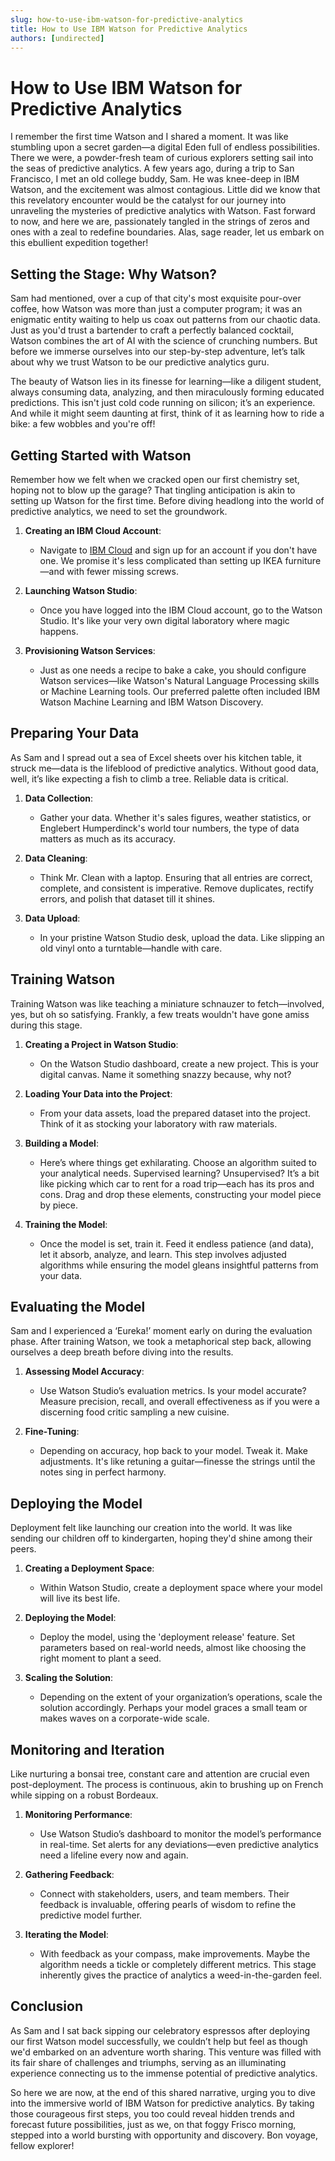 ```yaml
---
slug: how-to-use-ibm-watson-for-predictive-analytics
title: How to Use IBM Watson for Predictive Analytics
authors: [undirected]
---
```



# How to Use IBM Watson for Predictive Analytics

I remember the first time Watson and I shared a moment. It was like stumbling upon a secret garden—a digital Eden full of endless possibilities. There we were, a powder-fresh team of curious explorers setting sail into the seas of predictive analytics. A few years ago, during a trip to San Francisco, I met an old college buddy, Sam. He was knee-deep in IBM Watson, and the excitement was almost contagious. Little did we know that this revelatory encounter would be the catalyst for our journey into unraveling the mysteries of predictive analytics with Watson. Fast forward to now, and here we are, passionately tangled in the strings of zeros and ones with a zeal to redefine boundaries. Alas, sage reader, let us embark on this ebullient expedition together!

## Setting the Stage: Why Watson?

Sam had mentioned, over a cup of that city's most exquisite pour-over coffee, how Watson was more than just a computer program; it was an enigmatic entity waiting to help us coax out patterns from our chaotic data. Just as you'd trust a bartender to craft a perfectly balanced cocktail, Watson combines the art of AI with the science of crunching numbers. But before we immerse ourselves into our step-by-step adventure, let’s talk about why we trust Watson to be our predictive analytics guru. 

The beauty of Watson lies in its finesse for learning—like a diligent student, always consuming data, analyzing, and then miraculously forming educated predictions. This isn't just cold code running on silicon; it’s an experience. And while it might seem daunting at first, think of it as learning how to ride a bike: a few wobbles and you're off!

## Getting Started with Watson

Remember how we felt when we cracked open our first chemistry set, hoping not to blow up the garage? That tingling anticipation is akin to setting up Watson for the first time. Before diving headlong into the world of predictive analytics, we need to set the groundwork.

1. **Creating an IBM Cloud Account**:
   - Navigate to [IBM Cloud](https://cloud.ibm.com/) and sign up for an account if you don't have one. We promise it's less complicated than setting up IKEA furniture—and with fewer missing screws.

2. **Launching Watson Studio**:
   - Once you have logged into the IBM Cloud account, go to the Watson Studio. It's like your very own digital laboratory where magic happens.

3. **Provisioning Watson Services**:
   - Just as one needs a recipe to bake a cake, you should configure Watson services—like Watson's Natural Language Processing skills or Machine Learning tools. Our preferred palette often included IBM Watson Machine Learning and IBM Watson Discovery.

## Preparing Your Data

As Sam and I spread out a sea of Excel sheets over his kitchen table, it struck me—data is the lifeblood of predictive analytics. Without good data, well, it’s like expecting a fish to climb a tree. Reliable data is critical.

1. **Data Collection**:
   - Gather your data. Whether it's sales figures, weather statistics, or Englebert Humperdinck's world tour numbers, the type of data matters as much as its accuracy.

2. **Data Cleaning**:
   - Think Mr. Clean with a laptop. Ensuring that all entries are correct, complete, and consistent is imperative. Remove duplicates, rectify errors, and polish that dataset till it shines.

3. **Data Upload**:
   - In your pristine Watson Studio desk, upload the data. Like slipping an old vinyl onto a turntable—handle with care.

## Training Watson

Training Watson was like teaching a miniature schnauzer to fetch—involved, yes, but oh so satisfying. Frankly, a few treats wouldn't have gone amiss during this stage.

1. **Creating a Project in Watson Studio**:
   - On the Watson Studio dashboard, create a new project. This is your digital canvas. Name it something snazzy because, why not?

2. **Loading Your Data into the Project**:
   - From your data assets, load the prepared dataset into the project. Think of it as stocking your laboratory with raw materials.

3. **Building a Model**:
   - Here’s where things get exhilarating. Choose an algorithm suited to your analytical needs. Supervised learning? Unsupervised? It’s a bit like picking which car to rent for a road trip—each has its pros and cons. Drag and drop these elements, constructing your model piece by piece. 

4. **Training the Model**:
   - Once the model is set, train it. Feed it endless patience (and data), let it absorb, analyze, and learn. This step involves adjusted algorithms while ensuring the model gleans insightful patterns from your data.

## Evaluating the Model

Sam and I experienced a ‘Eureka!’ moment early on during the evaluation phase. After training Watson, we took a metaphorical step back, allowing ourselves a deep breath before diving into the results.

1. **Assessing Model Accuracy**:
   - Use Watson Studio’s evaluation metrics. Is your model accurate? Measure precision, recall, and overall effectiveness as if you were a discerning food critic sampling a new cuisine.

2. **Fine-Tuning**:
   - Depending on accuracy, hop back to your model. Tweak it. Make adjustments. It's like retuning a guitar—finesse the strings until the notes sing in perfect harmony.

## Deploying the Model 

Deployment felt like launching our creation into the world. It was like sending our children off to kindergarten, hoping they'd shine among their peers.

1. **Creating a Deployment Space**:
   - Within Watson Studio, create a deployment space where your model will live its best life.

2. **Deploying the Model**:
   - Deploy the model, using the 'deployment release' feature. Set parameters based on real-world needs, almost like choosing the right moment to plant a seed.

3. **Scaling the Solution**:
   - Depending on the extent of your organization’s operations, scale the solution accordingly. Perhaps your model graces a small team or makes waves on a corporate-wide scale.

## Monitoring and Iteration

Like nurturing a bonsai tree, constant care and attention are crucial even post-deployment. The process is continuous, akin to brushing up on French while sipping on a robust Bordeaux. 

1. **Monitoring Performance**:
   - Use Watson Studio’s dashboard to monitor the model’s performance in real-time. Set alerts for any deviations—even predictive analytics need a lifeline every now and again.

2. **Gathering Feedback**:
   - Connect with stakeholders, users, and team members. Their feedback is invaluable, offering pearls of wisdom to refine the predictive model further.

3. **Iterating the Model**:
   - With feedback as your compass, make improvements. Maybe the algorithm needs a tickle or completely different metrics. This stage inherently gives the practice of analytics a weed-in-the-garden feel.

## Conclusion

As Sam and I sat back sipping our celebratory espressos after deploying our first Watson model successfully, we couldn’t help but feel as though we'd embarked on an adventure worth sharing. This venture was filled with its fair share of challenges and triumphs, serving as an illuminating experience connecting us to the immense potential of predictive analytics. 

So here we are now, at the end of this shared narrative, urging you to dive into the immersive world of IBM Watson for predictive analytics. By taking those courageous first steps, you too could reveal hidden trends and forecast future possibilities, just as we, on that foggy Frisco morning, stepped into a world bursting with opportunity and discovery. Bon voyage, fellow explorer!